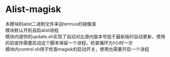 # Alist-magisk
本模块的alist二进制文件来自termux的镜像源 <br>
模块默认开机自启alist进程 <br>
模块内提供的update.sh实现了自动对比源内版本号低于最新版时自动更新，使用的前提你需要启动这个脚本保留一个进程，检查循环为1小时一次 <br>
模块内control.sh用于检查magisk的启动开关，使用也需要开启一个进程 <br>

